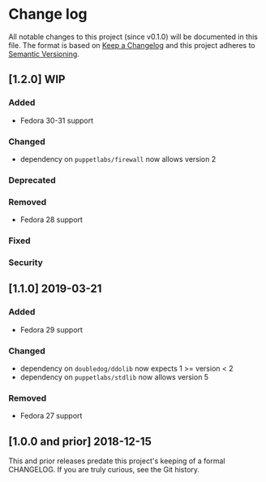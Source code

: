 <!--
This file is part of the doubledog-zabbix Puppet module.
Copyright 2018-2020 John Florian
SPDX-License-Identifier: GPL-3.0-or-later

Template

## [VERSION] WIP
### Added
### Changed
### Deprecated
### Removed
### Fixed
### Security

-->

# Change log

All notable changes to this project (since v0.1.0) will be documented in this file.  The format is based on [Keep a Changelog](http://keepachangelog.com/en/1.0.0/) and this project adheres to [Semantic Versioning](http://semver.org).

## [1.2.0] WIP
### Added
- Fedora 30-31 support
### Changed
- dependency on `puppetlabs/firewall` now allows version 2
### Deprecated
### Removed
- Fedora 28 support
### Fixed
### Security

## [1.1.0] 2019-03-21
### Added
- Fedora 29 support
### Changed
- dependency on `doubledog/ddolib` now expects 1 >= version < 2
- dependency on `puppetlabs/stdlib` now allows version 5
### Removed
- Fedora 27 support

## [1.0.0 and prior] 2018-12-15

This and prior releases predate this project's keeping of a formal CHANGELOG.  If you are truly curious, see the Git history.
